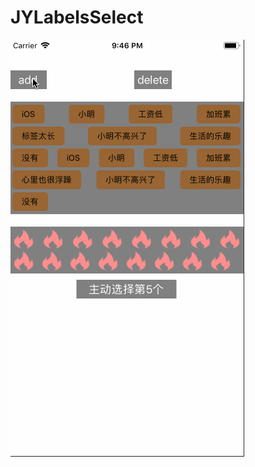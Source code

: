 # JYLabelsSelect
![image](https://github.com/CodingEverydayForFuture/JYLabelsSelect/blob/master/mygif.gif)
